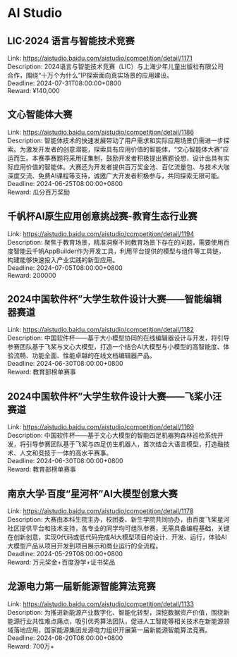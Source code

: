 # AI Studio



## LIC·2024 语言与智能技术竞赛

Link: https://aistudio.baidu.com/aistudio/competition/detail/1171  
Description: 2024语言与智能技术竞赛（LIC）与上海少年儿童出版社有限公司合作，围绕“十万个为什么”IP探索面向真实场景的应用建设。  
Deadline: 2024-07-31T08:00:00+0800  
Reward: ¥140,000  


## 文心智能体大赛

Link: https://aistudio.baidu.com/aistudio/competition/detail/1186  
Description: 智能体技术的快速发展带动了用户需求和实际应用场景仍需进一步探索。为激发开发者的创意潜能，探索具有应用价值的智能体，“文心智能体大赛”应运而生。本赛季赛题将采用征集制，鼓励开发者积极提出赛题设想，设计出具有实际应用价值的智能体。大赛还为开发者提供百万奖金池、百亿流量包、与技术大咖深度交流、免费AI课程等支持，诚邀广大开发者积极参与，共同探索无限可能。  
Deadline: 2024-06-25T08:00:00+0800  
Reward: 瓜分百万奖励  


## 千帆杯AI原生应用创意挑战赛-教育生态行业赛

Link: https://aistudio.baidu.com/aistudio/competition/detail/1194  
Description: 聚焦于教育场景，精准洞察不同教育场景下存在的问题，需要使用百度智能云千帆AppBuilder作为开发工具，利用平台提供的模型与组件等工具链，构建能够快速投入产业实践的新型应用。  
Deadline: 2024-07-05T08:00:00+0800  
Reward: 200000  


## 2024中国软件杯”大学生软件设计大赛——智能编辑器赛道

Link: https://aistudio.baidu.com/aistudio/competition/detail/1182  
Description: 中国软件杯——基于大小模型协同的在线编辑器设计与开发，将引导参赛团队基于飞桨与文心大模型，打造一个结合AI大模型与小模型的高智能度、体验流畅、功能全面、性能卓越的在线文档编辑器产品。  
Deadline: 2024-06-30T08:00:00+0800  
Reward: 教育部榜单赛事  


## 2024中国软件杯”大学生软件设计大赛——飞桨小汪赛道

Link: https://aistudio.baidu.com/aistudio/competition/detail/1169  
Description: 中国软件杯——基于文心大模型的智能四足机器狗森林巡检系统开发，将引导参赛团队基于飞桨与四足仿生机器人，首次结合大语言模型，打造融技术、人文和竞技于一体的高水平赛事。  
Deadline: 2024-06-30T08:00:00+0800  
Reward: 教育部榜单赛事  


## 南京大学∙百度“星河杯”AI大模型创意大赛

Link: https://aistudio.baidu.com/aistudio/competition/detail/1178  
Description: 大赛由本科生院主办，校团委、新生学院共同协办，由百度飞桨星河社区提供平台和技术支持，各专业的同学均可组队参赛，无需具备编程基础，关键在创新创意，实现0代码或低代码完成AI大模型项目的设计、开发、运行，体验AI大模型产品从项目开发到项目展示和商业运行的全流程。  
Deadline: 2024-05-29T08:00:00+0800  
Reward: 万元奖金+百度游学+证书奖品  


## 龙源电力第一届新能源智能算法竞赛

Link: https://aistudio.baidu.com/aistudio/competition/detail/1133  
Description: 为推进新能源产业数字化、智能化转型，深挖数据资产价值，围绕新能源行业共性难点痛点，吸引优秀算法团队，促进人工智能等相关技术在新能源领域落地应用，国家能源集团龙源电力组织开展第一届新能源智能算法竞赛。  
Deadline: 2024-08-20T08:00:00+0800  
Reward: 700万+  

